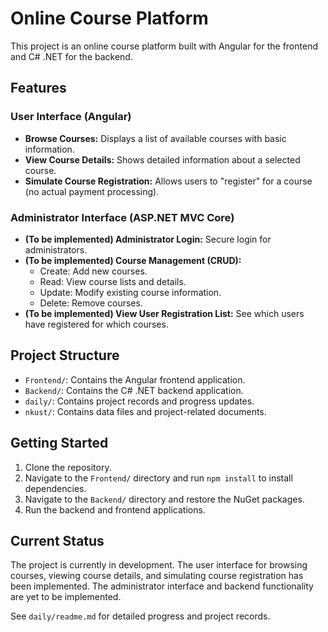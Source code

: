 # Online Course Platform

This project is an online course platform built with Angular for the frontend and C# .NET for the backend.

## Features

### User Interface (Angular)

*   **Browse Courses:** Displays a list of available courses with basic information.
*   **View Course Details:** Shows detailed information about a selected course.
*   **Simulate Course Registration:** Allows users to "register" for a course (no actual payment processing).

### Administrator Interface (ASP.NET MVC Core)

*   **(To be implemented) Administrator Login:** Secure login for administrators.
*   **(To be implemented) Course Management (CRUD):**
    *   Create: Add new courses.
    *   Read: View course lists and details.
    *   Update: Modify existing course information.
    *   Delete: Remove courses.
*   **(To be implemented) View User Registration List:** See which users have registered for which courses.

## Project Structure

*   `Frontend/`: Contains the Angular frontend application.
*   `Backend/`: Contains the C# .NET backend application.
*   `daily/`: Contains project records and progress updates.
*   `nkust/`: Contains data files and project-related documents.

## Getting Started

1.  Clone the repository.
2.  Navigate to the `Frontend/` directory and run `npm install` to install dependencies.
3.  Navigate to the `Backend/` directory and restore the NuGet packages.
4.  Run the backend and frontend applications.

## Current Status

The project is currently in development. The user interface for browsing courses, viewing course details, and simulating course registration has been implemented. The administrator interface and backend functionality are yet to be implemented.

See `daily/readme.md` for detailed progress and project records.